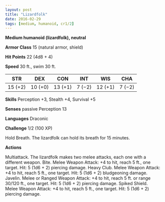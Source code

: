 ```yaml
---
layout: post
title: "Lizardfolk"
date: 2016-02-29
tags: [medium, humanoid, cr1/2]
---
```


**Medium humanoid (lizardfolk), neutral**

**Armor Class** 15 (natural armor, shield)

**Hit Points** 22 (4d8 + 4)

**Speed** 30 ft., swim 30 ft.

|   STR   |   DEX   |   CON   |   INT   |   WIS   |   CHA   |
|:-----:|:-----:|:-----:|:-----:|:-----:|:-----:|
| 15 (+2) | 10 (+0) | 13 (+1) | 7 (−2) | 12 (+1) | 7 (−2) |

**Skills** Perception +3, Stealth +4, Survival +5 

**Senses** passive Perception 13 

**Languages** Draconic 

**Challenge** 1/2 (100 XP)

Hold Breath. The lizardfolk can hold its breath for 15 minutes. 

**Actions**

Multiattack. The lizardfolk makes two melee attacks, each one with a different weapon. Bite. Melee Weapon Attack: +4 to hit, reach 5 ft., one target. Hit: 5 (1d6 + 2) piercing damage. Heavy Club. Melee Weapon Attack: +4 to hit, reach 5 ft., one target. Hit: 5 (1d6 + 2) bludgeoning damage. Javelin. Melee or Ranged Weapon Attack: +4 to hit, reach 5 ft. or range 30/120 ft., one target. Hit: 5 (1d6 + 2) piercing damage. Spiked Shield. Melee Weapon Attack: +4 to hit, reach 5 ft., one target. Hit: 5 (1d6 + 2) piercing damage.